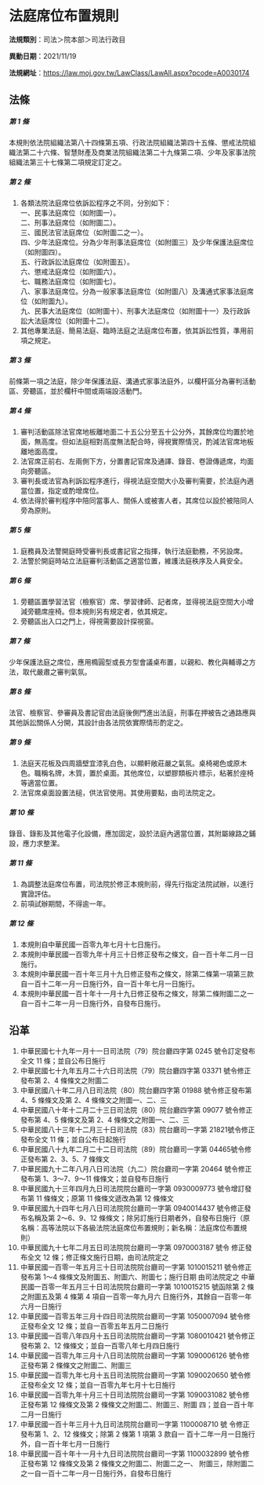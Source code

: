 # 法庭席位布置規則

**法規類別**：司法＞院本部＞司法行政目

**異動日期**：2021/11/19  

**法規網址**：https://law.moj.gov.tw/LawClass/LawAll.aspx?pcode=A0030174





## 法條
##### 第 1 條
本規則依法院組織法第八十四條第五項、行政法院組織法第四十五條、懲戒法院組織法第二十六條、智慧財產及商業法院組織法第二十九條第二項、少年及家事法院組織法第三十七條第二項規定訂定之。

##### 第 2 條
1. 各類法院法庭席位依訴訟程序之不同，分別如下：  
一、民事法庭席位（如附圖一）。  
二、刑事法庭席位（如附圖二）。  
三、國民法官法庭席位（如附圖二之一）。  
四、少年法庭席位。分為少年刑事法庭席位（如附圖三）及少年保護法庭席位（如附圖四）。  
五、行政訴訟法庭席位（如附圖五）。  
六、懲戒法庭席位（如附圖六）。  
七、職務法庭席位（如附圖七）。  
八、家事法庭席位。分為一般家事法庭席位（如附圖八）及溝通式家事法庭席位（如附圖九）。  
九、民事大法庭席位（如附圖十）、刑事大法庭席位（如附圖十一）及行政訴訟大法庭席位（如附圖十二）。
1. 其他專業法庭、簡易法庭、臨時法庭之法庭席位布置，依其訴訟性質，準用前項之規定。

##### 第 3 條
前條第一項之法庭，除少年保護法庭、溝通式家事法庭外，以欄杆區分為審判活動區、旁聽區，並於欄杆中間或兩端設活動門。

##### 第 4 條
1. 審判活動區除法官席地板離地面二十五公分至五十公分外，其餘席位均置於地面，無高度。但如法庭相對高度無法配合時，得視實際情況，酌減法官席地板離地面高度。
1. 法官席正前右、左兩側下方，分置書記官席及通譯、錄音、卷證傳遞席，均面向旁聽區。
1. 審判長或法官為利訴訟程序進行，得視法庭空間大小及審判需要，於法庭內適當位置，指定或酌增席位。
1. 依法得於審判程序中陪同當事人、關係人或被害人者，其席位以設於被陪同人旁為原則。

##### 第 5 條
1. 庭務員及法警開庭時受審判長或書記官之指揮，執行法庭勤務，不另設席。
1. 法警於開庭時站立法庭審判活動區之適當位置，維護法庭秩序及人員安全。

##### 第 6 條
1. 旁聽區置學習法官（檢察官）席、學習律師、記者席，並得視法庭空間大小增減旁聽席座椅。但本規則另有規定者，依其規定。
1. 旁聽區出入口之門上，得視需要設計探視窗。

##### 第 7 條
少年保護法庭之席位，應用橢圓型或長方型會議桌布置，以親和、教化與輔導之方法，取代嚴肅之審判氣氛。

##### 第 8 條
法官、檢察官、參審員及書記官由法庭後側門進出法庭，刑事在押被告之通路應與其他訴訟關係人分開，其設計由各法院依實際情形酌定之。

##### 第 9 條
1. 法庭天花板及四周牆壁宜漆乳白色，以顯軒敞莊嚴之氣氛。桌椅褐色或原木色。職稱名牌，木質，置於桌面。其他席位，以塑膠類板片標示，粘著於座椅等適當位置。
1. 法官席桌面設置法槌，供法官使用。其使用要點，由司法院定之。

##### 第 10 條
錄音、錄影及其他電子化設備，應加固定，設於法庭內適當位置，其附屬線路之鋪設，應力求整潔。

##### 第 11 條
1. 為調整法庭席位布置，司法院於修正本規則前，得先行指定法院試辦，以進行實證評估。
1. 前項試辦期間，不得逾一年。

##### 第 12 條
1. 本規則自中華民國一百零九年七月十七日施行。
1. 本規則中華民國一百零九年十月三十日修正發布之條文，自一百十年二月一日施行。
1. 本規則中華民國一百十年三月十九日修正發布之條文，除第二條第一項第三款自一百十二年一月一日施行外，自一百十年七月一日施行。
1. 本規則中華民國一百十年十一月十九日修正發布之條文，除第二條附圖二之一自一百十二年一月一日施行外，自發布日施行。

## 沿革
1. 中華民國七十九年一月十一日司法院（79）院台廳四字第 0245 號令訂定發布全文 11 條；並自公布日施行
1. 中華民國七十九年五月二十六日司法院（79）院台廳四字第 03371  號令修正發布第 2、4 條條文之附圖二
1. 中華民國八十年二月八日司法院（80）院台廳四字第 01988  號令修正發布第 4、5 條條文及第 2、4 條條文之附圖一、二、三
1. 中華民國八十年十二月二十三日司法院（80）院台廳四字第 09077  號令修正發布第 4、5 條條文及第 2、4 條條文之附圖一、二、三
1. 中華民國八十三年十二月三十日司法院（83）院台廳司一字第 21821號令修正發布全文 11 條；並自公布日起施行
1. 中華民國八十九年二月二十二日司法院（89）院台廳司一字第 04465號令修正發布第 2、3、5、7 條條文
1. 中華民國九十二年八月八日司法院（九二）院台廳司一字第 20464  號令修正發布第 1、3～7、9～11 條條文；並自發布日施行
1. 中華民國九十三年四月九日司法院院台廳司一字第 0930009773 號令增訂發布第 11 條條文；原第 11 條條文遞改為第 12 條條文
1. 中華民國九十四年七月八日司法院院台廳司一字第 0940014437 號令修正發布名稱及第 2～6、9、12  條條文；除另訂施行日期者外，自發布日施行（原名稱：高等法院以下各級法院法庭席位布置規則；新名稱：法庭席位布置規則）
1.  中華民國九十七年二月五日司法院院台廳司一字第 0970003187 號令  修正發布全文 12 條；修正條文施行日期，由司法院定之
1.  中華民國一百零一年五月三十日司法院院台廳司一字第 1010015211   號令修正發布第 1～4 條條文及附圖五、附圖六、附圖七；施行日期  由司法院定之  中華民國一百零一年五月三十日司法院院台廳司一字第 1010015215  號函除第 2  條之附圖五及第 4  條第 4  項自一百零一年九月六  日施行外，其餘自一百零一年六月一日施行
1.  中華民國一百零五年三月十四日司法院院台廳司一字第 1050007094  號令修正發布全文 12 條；並自一百零五年五月二日施行
1.  中華民國一百零八年四月十五日司法院院台廳司一字第 1080010421   號令修正發布第 2、12  條條文；並自一百零八年七月四日施行
1.  中華民國一百零九年三月十八日司法院院台廳司一字第 1090006126  號令修正發布第 2  條條文之附圖二、附圖三
1.  中華民國一百零九年七月十五日司法院院台廳司一字第 1090020650  號令修正發布全文 12 條；並自一百零九年七月十七日施行
1.  中華民國一百零九年十月三十日司法院院台廳司一字第 1090031082   號令修正發布第 12 條條文及第 2  條條文之附圖二、附圖三、附圖  四；並自一百十年二月一日施行
1.  中華民國一百十年三月十九日司法院院台廳司一字第 1100008710 號  令修正發布第 1、2、12 條條文；除第 2  條第 1  項第 3  款自一  百十二年一月一日施行外，自一百十年七月一日施行
1.  中華民國一百十年十一月十九日司法院院台廳司一字第 1100032899   號令修正發布第 12 條條文及第 2  條條文之附圖二、附圖二之一、  附圖三，除附圖二之一自一百十二年一月一日施行外，自發布日施行
